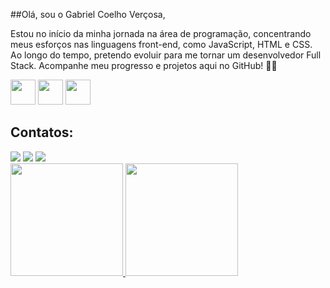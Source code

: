##Olá, sou o Gabriel Coelho Verçosa,

Estou no início da minha jornada na área de programação, concentrando meus esforços nas linguagens front-end, como JavaScript, HTML e CSS. Ao longo do tempo, pretendo evoluir para me tornar um desenvolvedor Full Stack. Acompanhe meu progresso e projetos aqui no GitHub! 🚀✨

<img loading="lazy" src="https://cdn.jsdelivr.net/gh/devicons/devicon/icons/javascript/javascript-original.svg" width="40" height="40"/>  <img loading="lazy" src="https://cdn.jsdelivr.net/gh/devicons/devicon/icons/html5/html5-original-wordmark.svg" width="40" height="40"/>  <img loading="lazy" src="https://cdn.jsdelivr.net/gh/devicons/devicon/icons/css3/css3-original-wordmark.svg" width="40" height="40"/>

## Contatos:
<div>
<a href="https://www.instagram.com/gabriel_coelh02/?next=%2F" target="_blank"><img loading="lazy" src="https://img.shields.io/badge/-Instagram-%23E4405F?style=for-the-badge&logo=instagram&logoColor=white" target="_blank"></a>
<a href = "https://mail.google.com/mail/u/0/#inbox"><img loading="lazy" src="https://img.shields.io/badge/Gmail-D14836?style=for-the-badge&logo=gmail&logoColor=white" target="_blank"></a>
<a href="https://www.linkedin.com/in/gabriel-coelho-a1216926b/" target="_blank"><img loading="lazy" src="https://img.shields.io/badge/-LinkedIn-%230077B5?style=for-the-badge&logo=linkedin&logoColor=white" target="_blank"></a>   
</div>


<div>
<a href="https://github.com/gabrielvercosa">
<img loading="lazy" height="180em" src="https://github-readme-stats.vercel.app/api/top-langs/?username=seu-usuário-aqui&layout=compact&langs_count=7&theme=dracula"/>
<img loading="lazy" height="180em" src="https://github-readme-stats.vercel.app/api?username=seu-usuário-aqui&show_icons=true&theme=dracula&include_all_commits=true&count_private=true"/>
</div>
